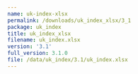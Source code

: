 ```yaml
---
name: uk-index-xlsx
permalink: /downloads/uk_index_xlsx/3_1
package: uk_index
title: uk_index_xlsx
filename: uk_index.xlsx
version: '3.1'
full_version: 3.1.0
file: /data/uk_index/3.1/uk_index.xlsx
---
```

